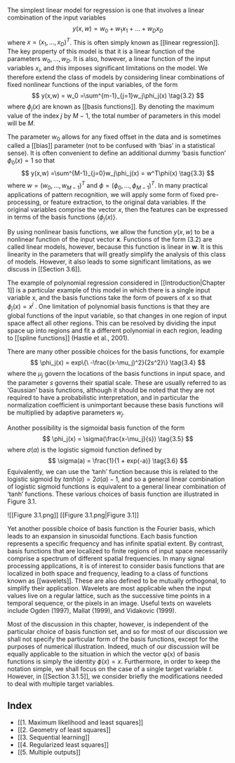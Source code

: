 The simplest linear model for regression is one that involves a linear combination of
the input variables
$$
y(x,w) = w_0 + w_1x_1 + ... + w_Dx_D
\tag{3.1}
$$
where $x = (x_1, ..., x_D)^T$. This is often simply known as [[linear regression]]. The key property of this model is that it is a linear function of the parameters $w_0, ..., w_D$. It is also, however, a linear function of the input variables $x_i$, and this imposes significant limitations on the model. We therefore extend the class of models by considering linear combinations of fixed nonlinear functions of the input variables, of the form
$$
y(x,w) = w_0 =\sum^{m-1}_{j=1}w_j\phi_j(x)
\tag{3.2}
$$
where $\phi_j(x)$ are known as [[basis functions]]. By denoting the maximum value of the index *j* by *M* − 1, the total number of parameters in this model will be *M*.


The parameter $w_0$ allows for any fixed offset in the data and is sometimes called a [[bias]] parameter (not to be confused with ‘bias’ in a statistical sense). It is often convenient to define an additional dummy ‘basis function’ $\phi_0(x) = 1$ so that
$$
y(x,w) =\sum^{M-1}_{j=0}w_j\phi_j(x) = w^T\phi(x)
\tag{3.3}
$$
where $w = (w_0, ..., w_{M−1})^T$ and $\phi = (\phi_0, ..., \phi_{M−1})^T.$ In many practical applications of pattern recognition, we will apply some form of fixed pre-processing, or feature extraction, to the original data variables. If the original variables comprise the vector *x*, then the features can be expressed in terms of the basis functions $\{\phi_j(x)\}$.

By using nonlinear basis functions, we allow the function $y(x,w)$ to be a nonlinear
function of the input vector **x**. Functions of the form (3.2) are called linear models, however, because this function is linear in **w**. It is this linearity in the parameters
that will greatly simplify the analysis of this class of models. However, it also leads to some significant limitations, as we discuss in [[Section 3.6]].

The example of polynomial regression considered in [[Introduction|Chapter 1]] is a particular example of this model in which there is a single input variable x, and the basis functions take the form of powers of *x* so that $\phi_j(x) = x^j$ . One limitation of polynomial basis functions is that they are global functions of the input variable, so that changes in one region of input space affect all other regions. This can be resolved by dividing the input space up into regions and fit a different polynomial in each region, leading to [[spline functions]] (Hastie et al., 2001).

There are many other possible choices for the basis functions, for example
$$
\phi_j(x) = exp\{\ -\frac{(x-\mu_j)^2}{2s^2}\}
\tag{3.4}
$$
where the $\mu_j$ govern the locations of the basis functions in input space, and the parameter *s* governs their spatial scale. These are usually referred to as ‘Gaussian’ basis functions, although it should be noted that they are not required to have a probabilistic interpretation, and in particular the normalization coefficient is unimportant because these basis functions will be multiplied by adaptive parameters $w_j$.

Another possibility is the sigmoidal basis function of the form
$$
\phi_j(x) = \sigma(\frac{x-\mu_j}{s})
\tag{3.5}
$$
where $\sigma(a)$ is the logistic sigmoid function defined by
$$
\sigma(a) = \frac{1}{1 + exp(-a)}
\tag{3.6}
$$
Equivalently, we can use the ‘tanh’ function because this is related to the logistic sigmoid by $tanh(a) = 2\sigma(a) − 1$, and so a general linear combination of logistic sigmoid functions is equivalent to a general linear combination of ‘tanh’ functions. These various choices of basis function are illustrated in Figure 3.1.

![[Figure 3.1.png]]
[[Figure 3.1.png|Figure 3.1]]

Yet another possible choice of basis function is the Fourier basis, which leads to an expansion in sinusoidal functions. Each basis function represents a specific frequency and has infinite spatial extent. By contrast, basis functions that are localized to finite regions of input space necessarily comprise a spectrum of different spatial frequencies. In many signal processing applications, it is of interest to consider basis functions that are localized in both space and frequency, leading to a class of functions known as [[wavelets]]. These are also defined to be mutually orthogonal, to simplify their application. Wavelets are most applicable when the input values live on a regular lattice, such as the successive time points in a temporal sequence, or the pixels in an image. Useful texts on wavelets include Ogden (1997), Mallat (1999), and Vidakovic (1999).

Most of the discussion in this chapter, however, is independent of the particular choice of basis function set, and so for most of our discussion we shall not specify the particular form of the basis functions, except for the purposes of numerical illustration. Indeed, much of our discussion will be equally applicable to the situation in which the vector φ(x) of basis functions is simply the identity $\phi(x) = x$. Furthermore, in order to keep the notation simple, we shall focus on the case of a single target variable *t*. However, in [[Section 3.1.5]], we consider briefly the modifications needed to deal with multiple target variables.

## Index
- [[1. Maximum likelihood and least squares]]
- [[2. Geometry of least squares]]
- [[3. Sequential learning]]
- [[4. Regularized least squares]]
- [[5. Multiple outputs]]